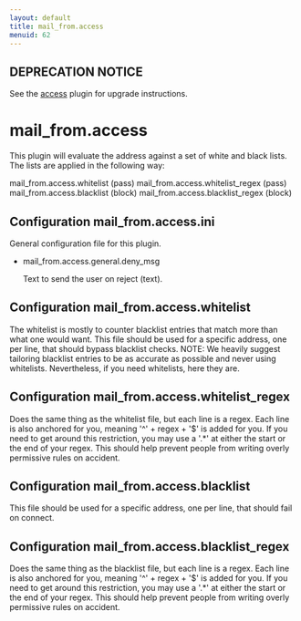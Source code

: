 ```yaml
---
layout: default
title: mail_from.access
menuid: 62
---
```

## DEPRECATION NOTICE

See the [access](http://haraka.github.io/manual/plugins/access.html) plugin
for upgrade instructions.


mail\_from.access
===================

This plugin will evaluate the address against a set of white and black lists.
The lists are applied in the following way:

mail\_from.access.whitelist          (pass)
mail\_from.access.whitelist\_regex   (pass)
mail\_from.access.blacklist          (block)
mail\_from.access.blacklist\_regex   (block)

Configuration mail\_from.access.ini
-------------------------------------

General configuration file for this plugin.

* mail\_from.access.general.deny\_msg

  Text to send the user on reject (text).


Configuration mail\_from.access.whitelist
-------------------------------------------

The whitelist is mostly to counter blacklist entries that match more than
what one would want.  This file should be used for a specific address,
one per line, that should bypass blacklist checks.
NOTE: We heavily suggest tailoring blacklist entries to be as accurate as
possible and never using whitelists.  Nevertheless, if you need whitelists,
here they are.

Configuration mail\_from.access.whitelist\_regex
-------------------------------------------------

Does the same thing as the whitelist file, but each line is a regex.
Each line is also anchored for you, meaning '^' + regex + '$' is added for
you.  If you need to get around this restriction, you may use a '.*' at
either the start or the end of your regex.  This should help prevent people
from writing overly permissive rules on accident.

Configuration mail\_from.access.blacklist
-------------------------------------------

This file should be used for a specific address, one per line, that should
fail on connect.

Configuration mail\_from.access.blacklist\_regex
-------------------------------------------------

Does the same thing as the blacklist file, but each line is a regex.
Each line is also anchored for you, meaning '^' + regex + '$' is added for
you.  If you need to get around this restriction, you may use a '.*' at
either the start or the end of your regex.  This should help prevent people
from writing overly permissive rules on accident.

